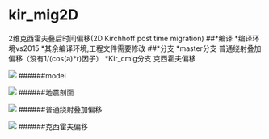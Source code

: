 # kir_mig2D
2维克西霍夫叠后时间偏移(2D Kirchhoff post time migration)
##*编译
	*编译环境vs2015
	*其余编译环境,工程文件需要修改
##*分支
	*master分支 普通绕射叠加偏移（没有1/(cos(a)*r)因子）
	*Kir_cmig分支 克西霍夫偏移
	
![](https://github.com/seancug/kir_mig2D/tree/Kir_cmig/picture/model.gif)
######model

![](https://github.com/seancug/kir_mig2D/tree/Kir_cmig/picture/before_migraton.gif)
######地震剖面

![](https://github.com/seancug/kir_mig2D/tree/Kir_cmig/picture/simple_migration.gif)
######普通绕射叠加偏移

![](https://github.com/seancug/kir_mig2D/tree/Kir_cmig/picture/Kirchhoff_migration.gif)
######克西霍夫偏移
